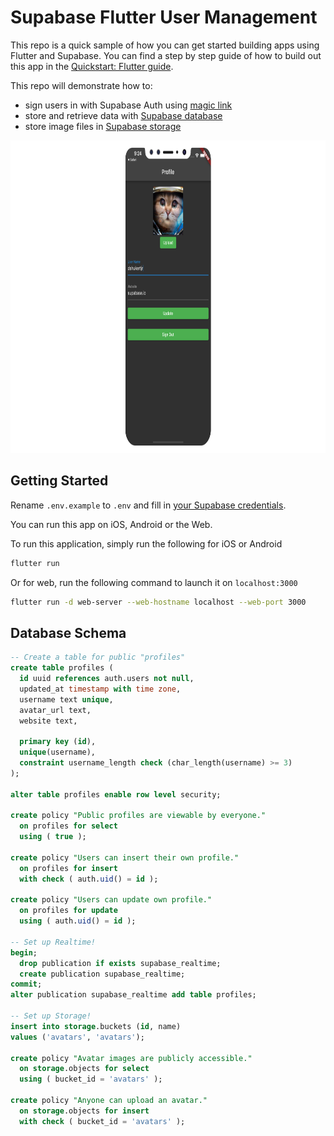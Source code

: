 # Supabase Flutter User Management

This repo is a quick sample of how you can get started building apps using Flutter and Supabase. You can find a step by step guide of how to build out this app in the [Quickstart: Flutter guide](https://supabase.io/docs/guides/with-flutter).

This repo will demonstrate how to:

- sign users in with Supabase Auth using [magic link](https://supabase.io/docs/reference/dart/auth-signin#sign-in-with-magic-link)
- store and retrieve data with [Supabase database](https://supabase.io/docs/guides/database)
- store image files in [Supabase storage](https://supabase.io/docs/guides/storage)

<img height="500px" src="https://raw.githubusercontent.com/supabase/supabase/master/examples/user-management/flutter-user-management/supabase-flutter-demo.png" alt="Supabase User Management example" />

## Getting Started

Rename `.env.example` to `.env` and fill in [your Supabase credentials](https://supabase.io/docs/guides/with-flutter#get-the-api-keys).

You can run this app on iOS, Android or the Web.

To run this application, simply run the following for iOS or Android

```bash
flutter run
```

Or for web, run the following command to launch it on `localhost:3000`

```bash
flutter run -d web-server --web-hostname localhost --web-port 3000
```

## Database Schema

```sql
-- Create a table for public "profiles"
create table profiles (
  id uuid references auth.users not null,
  updated_at timestamp with time zone,
  username text unique,
  avatar_url text,
  website text,

  primary key (id),
  unique(username),
  constraint username_length check (char_length(username) >= 3)
);

alter table profiles enable row level security;

create policy "Public profiles are viewable by everyone."
  on profiles for select
  using ( true );

create policy "Users can insert their own profile."
  on profiles for insert
  with check ( auth.uid() = id );

create policy "Users can update own profile."
  on profiles for update
  using ( auth.uid() = id );

-- Set up Realtime!
begin;
  drop publication if exists supabase_realtime;
  create publication supabase_realtime;
commit;
alter publication supabase_realtime add table profiles;

-- Set up Storage!
insert into storage.buckets (id, name)
values ('avatars', 'avatars');

create policy "Avatar images are publicly accessible."
  on storage.objects for select
  using ( bucket_id = 'avatars' );

create policy "Anyone can upload an avatar."
  on storage.objects for insert
  with check ( bucket_id = 'avatars' );
```
